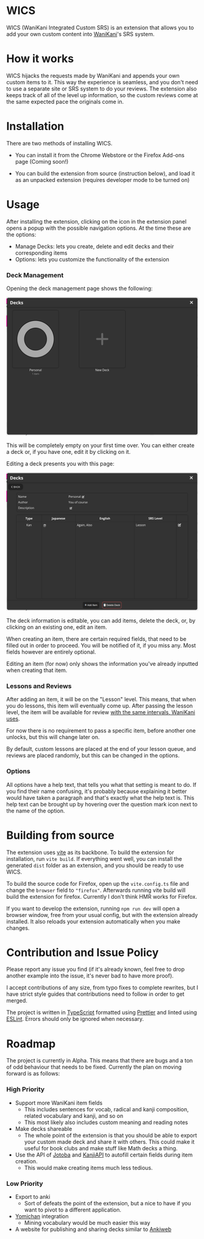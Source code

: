 # WICS

WICS (WaniKani Integrated Custom SRS) is an extension that allows you to add
your own custom content into [WaniKani](https://wanikani.com)'s SRS system.

# How it works

WICS hijacks the requests made by WaniKani and appends your own custom items to
it. This way the experience is seamless, and you don't need to use a separate
site or SRS system to do your reviews. The extension also keeps track of all of
the level up information, so the custom reviews come at the same expected pace
the originals come in.

# Installation

There are two methods of installing WICS.

- You can install it from the Chrome Webstore or the Firefox Add-ons page
  (Coming soon!)

- You can build the extension from source (instruction below), and load it as an
  unpacked extension (requires developer mode to be turned on)

# Usage

After installing the extension, clicking on the icon in the extension panel
opens a popup with the possible navigation options. At the time these are the
options:

- Manage Decks: lets you create, delete and edit decks and their corresponding
  items
- Options: lets you customize the functionality of the extension

### Deck Management

Opening the deck management page shows the following:

![Decks page](./res/wics-decks.png)

This will be completely empty on your first time over. You can either create a
deck or, if you have one, edit it by clicking on it.

Editing a deck presents you with this page:

![Deck View](./res/wics-deck-view.png)

The deck information is editable, you can add items, delete the deck, or, by
clicking on an existing one, edit an item.

When creating an item, there are certain required fields, that need to be filled
out in order to proceed. You will be notified of it, if you miss any. Most
fields however are entirely optional.

Editing an item (for now) only shows the information you've already inputted
when creating that item.

### Lessons and Reviews

After adding an item, it will be on the "Lesson" level. This means, that when
you do lessons, this item will eventually come up. After passing the lesson
level, the item will be available for review [with the same intervals, WaniKani
uses](https://knowledge.wanikani.com/wanikani/srs-stages/#what-are-actual-srs-timings).

For now there is no requirement to pass a specific item, before another one
unlocks, but this will change later on.

By default, custom lessons are placed at the end of your lesson queue, and
reviews are placed randomly, but this can be changed in the options.

### Options

All options have a help text, that tells you what that setting is meant to do.
If you find their name confusing, it's probably because explaining it better
would have taken a paragraph and that's exactly what the help text is. This
help text can be brought up by hovering over the question mark icon next to the
name of the option.

# Building from source

The extension uses [vite](https://vitejs.dev/) as its backbone. To build the
extension for installation, run `vite build`. If everything went well, you can
install the generated `dist` folder as an extension, and you should be ready to
use WICS.

To build the source code for Firefox, open up the `vite.config.ts` file and
change the `browser` field to `"firefox"`. Afterwards running vite build will
build the extension for firefox. Currently I don't think HMR works for Firefox.

If you want to develop the extension, running `npm run dev` will open a browser
window, free from your usual config, but with the extension already installed.
It also reloads your extension automatically when you make changes.

# Contribution and Issue Policy

Please report any issue you find (if it's already known, feel free to drop
another example into the issue, it's never bad to have more proof).

I accept contributions of any size, from typo fixes to complete rewrites, but I
have strict style guides that contributions need to follow in order to get
merged.

The project is written in [TypeScript](https://eslint.org/) formatted using
[Prettier](https://prettier.io/) and linted using [ESLint](https://eslint.org/).
Errors should only be ignored when necessary.

# Roadmap

The project is currently in Alpha. This means that there are bugs and a ton of
odd behaviour that needs to be fixed. Currently the plan on moving forward is
as follows:

### High Priority

- Support more WaniKani item fields
  - This includes sentences for vocab, radical and kanji composition, related
    vocabulary and kanji, and so on
  - This most likely also includes custom meaning and reading notes
- Make decks shareable
  - The whole point of the extension is that you should be able to export your
    custom made deck and share it with others. This could make it useful for
    book clubs and make stuff like Math decks a thing.
- Use the API of [Jotoba](https://jotoba.de/) and [KanjiAPI](https://kanjiapi.dev/)
  to autofill certain fields during item creation.
  - This would make creating
    items much less tedious.

### Low Priority

- Export to anki
  - Sort of defeats the point of the extension, but a nice to have if you want
    to pivot to a different application.
- [Yomichan](https://foosoft.net/projects/yomichan/) integration
  - Mining vocabulary would be much easier this way
- A website for publishing and sharing decks similar to
  [Ankiweb](https://ankiweb.net/decks/)
